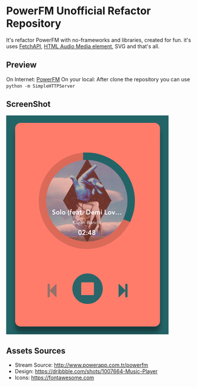 # PowerFM Unofficial Refactor Repository

It's refactor PowerFM with no-frameworks and libraries, created for fun. it's uses [FetchAPI](https://developer.mozilla.org/en-US/docs/Web/API/Fetch_API), [HTML Audio Media element](https://developer.mozilla.org/en-US/docs/Web/HTML/Element/audio), SVG and that's all.

## Preview

On Internet: [PowerFM](https://coskuntekin.github.io/PowerFM)
On your local: After clone the repository you can use `python -m SimpleHTTPServer`

## ScreenShot

![PowerFM](screenshot.png)

## Assets Sources

- Stream Source: http://www.powerapp.com.tr/powerfm
- Design: https://dribbble.com/shots/1007664-Music-Player
- Icons: https://fontawesome.com
